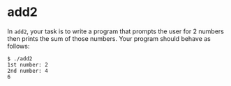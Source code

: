 # add2
In `add2`, your task is to write a program that prompts the user for 2 numbers then prints the sum of those numbers.
Your program should behave as follows:
```
$ ./add2
1st number: 2
2nd number: 4
6
```

